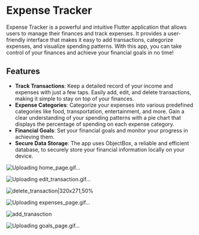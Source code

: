 # Expense Tracker

Expense Tracker is a powerful and intuitive Flutter application that allows users to manage their finances and track expenses. It provides a user-friendly interface that makes it easy to add transactions, categorize expenses, and visualize spending patterns. With this app, you can take control of your finances and achieve your financial goals in no time!

## Features

* **Track Transactions**: Keep a detailed record of your income and expenses with just a few taps. Easily add, edit, and delete transactions, making it simple to stay on top of your finances.
* **Expense Categories**: Categorize your expenses into various predefined categories like food, transportation, entertainment, and more. Gain a clear understanding of your spending patterns with a pie chart that displays the percentage of spending on each expense category.
* **Financial Goals**: Set your financial goals and monitor your progress in achieving them. 
* **Secure Data Storage**: The app uses ObjectBox, a reliable and efficient database, to securely store your financial information locally on your device.


![Uploading home_page.gif…]()

![Uploading edit_transaction.gif…]()

![delete_transaction|320x271,50%](https://github.com/Rossalieee/Expense-tracker/assets/107406800/3d65982a-66d6-4c56-b9f7-db271d012979)

![Uploading expenses_page.gif…]()

![add_tranasction](https://github.com/Rossalieee/Expense-tracker/assets/107406800/0d130cd1-8e17-43a3-afad-757aa3d932ab)

![Uploading goals_page.gif…]()

